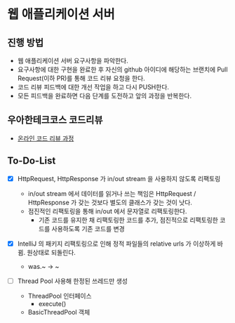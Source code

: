 # 웹 애플리케이션 서버
## 진행 방법
* 웹 애플리케이션 서버 요구사항을 파악한다.
* 요구사항에 대한 구현을 완료한 후 자신의 github 아이디에 해당하는 브랜치에 Pull Request(이하 PR)를 통해 코드 리뷰 요청을 한다.
* 코드 리뷰 피드백에 대한 개선 작업을 하고 다시 PUSH한다.
* 모든 피드백을 완료하면 다음 단계를 도전하고 앞의 과정을 반복한다.

## 우아한테크코스 코드리뷰
* [온라인 코드 리뷰 과정](https://github.com/woowacourse/woowacourse-docs/blob/master/maincourse/README.md)

## To-Do-List
- [x] HttpRequest, HttpResponse 가 in/out stream 을 사용하지 않도록 리팩토링
    - in/out stream 에서 데이터를 읽거나 쓰는 책임은 HttpRequest / HttpResponse 가 갖는 것보다 별도의 클래스가 갖는 것이 낫다.
    - 점진적인 리팩토링을 통해 in/out 에서 문자열로 리팩토링한다.
        - 기존 코드를 유지한 채 리팩토링한 코드를 추가, 점진적으로 리팩토링한 코드를 사용하도록 기존 코드를 변경

- [x] IntelliJ 의 패키지 리팩토링으로 인해 정적 파일들의 relative urls 가 이상하게 바뀜. 원상태로 되돌린다.
    - was.~ -> ~

- [ ] Thread Pool 사용해 한정된 쓰레드만 생성
    - ThreadPool 인터페이스
        - execute()
    - BasicThreadPool 객체